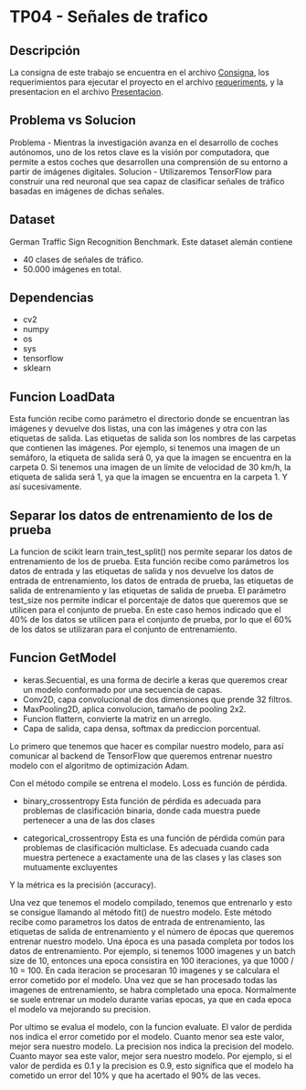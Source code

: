# TP04 - Señales de trafico

## Descripción

La consigna de este trabajo se encuentra en el archivo [Consigna](./tp4-u6-u7.pdf), los requerimientos para ejecutar el proyecto en el archivo [requeriments](./traffic/requeriments.txt),
y la presentacion en el archivo [Presentacion](./presentacion-trafico.pdf).

## Problema vs Solucion
Problema - Mientras la investigación avanza en el desarrollo de coches autónomos, uno de los retos clave es la visión por computadora, que permite a estos coches que desarrollen una comprensión de su entorno a partir de imágenes digitales.
Solucion - Utilizaremos TensorFlow para construir una red neuronal que sea capaz de clasificar señales de tráfico basadas en imágenes de dichas señales.

## Dataset
German Traffic Sign Recognition Benchmark.
Este dataset alemán contiene 
+ 40 clases de señales de tráfico.
+ 50.000 imágenes en total.

## Dependencias

- cv2
- numpy
- os
- sys
- tensorflow
- sklearn

## Funcion LoadData
Esta función recibe como parámetro el directorio donde se encuentran las imágenes y devuelve dos listas, una con las imágenes y otra con las etiquetas de salida.
Las etiquetas de salida son los nombres de las carpetas que contienen las imágenes. 
Por ejemplo, si tenemos una imagen de un semáforo, la etiqueta de salida será 0, ya que la imagen se encuentra en la carpeta 0. Si tenemos una imagen de un límite de velocidad de 30 km/h, la etiqueta de salida será 1, ya que la imagen se encuentra en la carpeta 1. Y así sucesivamente.

## Separar los datos de entrenamiento de los de prueba

La funcion de scikit learn train_test_split() nos permite separar los datos de entrenamiento de los de prueba. Esta función recibe como parámetros los datos de entrada y las etiquetas de salida y nos devuelve los datos de entrada de entrenamiento, los datos de entrada de prueba, las etiquetas de salida de entrenamiento y las etiquetas de salida de prueba. 
El parámetro test_size nos permite indicar el porcentaje de datos que queremos que se utilicen para el conjunto de prueba. En este caso hemos indicado que el 40% de los datos se utilicen para el conjunto de prueba, por lo que el 60% de los datos se utilizaran para el conjunto de entrenamiento.

## Funcion GetModel

- keras.Secuential, es una forma de decirle a keras que queremos crear un modelo conformado por una secuencia de capas. 
- Conv2D, capa convolucional de dos dimensiones que prende 32 filtros.
- MaxPooling2D, aplica convolucion, tamaño de pooling 2x2.
- Funcion flattern, convierte la matriz en un arreglo.
- Capa de salida, capa densa, softmax da prediccion porcentual.

Lo primero que tenemos que hacer es compilar nuestro modelo, para así comunicar al backend de TensorFlow que queremos entrenar nuestro modelo con el algoritmo de optimización Adam.

Con el método compile se entrena el modelo.
Loss es función de pérdida.
- binary_crossentropy
    Esta función de pérdida es adecuada para problemas de clasificación binaria, donde cada muestra puede pertenecer a una de las dos clases

- categorical_crossentropy
    Esta es una función de pérdida común para problemas de clasificación multiclase. Es adecuada cuando cada muestra pertenece a exactamente una de las clases y las clases son mutuamente excluyentes

Y la métrica es la precisión (accuracy).

Una vez que tenemos el modelo compilado, tenemos que entrenarlo y esto se consigue llamando al método fit() de nuestro modelo. 
Este método recibe como parametros los datos de entrada de entrenamiento, las etiquetas de salida de entrenamiento y el número de épocas que queremos entrenar nuestro modelo. 
Una época es una pasada completa por todos los datos de entrenamiento.
Por ejemplo, si tenemos 1000 imagenes y un batch size de 10, entonces una epoca consistira en 100 iteraciones, ya que 1000 / 10 = 100. En cada iteracion se procesaran 10 imagenes y se calculara el error cometido por el modelo. Una vez que se han procesado todas las imagenes de entrenamiento, se habra completado una epoca. Normalmente se suele entrenar un modelo durante varias epocas, ya que en cada epoca el modelo va mejorando su precision.

Por ultimo se evalua el modelo, con la funcion evaluate.
El valor de perdida nos indica el error cometido por el modelo. Cuanto menor sea este valor, mejor sera nuestro modelo. 
La precision nos indica la precision del modelo. Cuanto mayor sea este valor, mejor sera nuestro modelo.
Por ejemplo, si el valor de perdida es 0.1 y la precision es 0.9, esto significa que el modelo ha cometido un error del 10% y que ha acertado el 90% de las veces.

